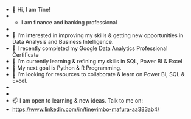 - 👋 Hi, I am Tine!
-  * I am finance and banking professional
- 
- 👀 I’m interested in improving my skills & getting new opportunities in Data Analysis and Business Intelligence.
- 🌱 I recently completed my Google Data Analytics Professional Certificate
- 🌱 I’m currently learning & refining my skills in SQL, Power BI & Excel
- 🌱 My next goal is Python & R Programming.
- 💞️ I’m looking for resources to collaborate & learn on Power BI, SQL & Excel.
- 
- 
- 📫 I am open to learning & new ideas. Talk to me on:
- https://www.linkedin.com/in/tinevimbo-mafura-aa383ab4/

<!---
Mupaose/Mupaose is a ✨ special ✨ repository because its `README.md` (this file) appears on your GitHub profile.
You can click the Preview link to take a look at your changes.
--->
